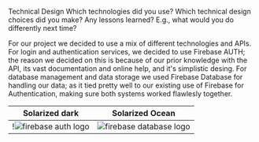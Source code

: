 
Technical Design
Which technologies did you use?
Which technical design choices did you make?
Any lessons learned? E.g., what would you do differently next time?


For our project we decided to use a mix of different technologies and APIs. For login and authentication services, we decided to use Firebase AUTH; the reason we decided on this is because of our prior knowledge with the API, its vast documentation and online help, and it's simplistic desing. For database management and data storage we used Firebase Database for handling our data; as it tied pretty well to our existing use of Firebase for Authentication, making sure both systems worked flawlesly together.

Solarized dark             |  Solarized Ocean
:-------------------------:|:-------------------------:
!![firebase auth logo](https://2.bp.blogspot.com/-2L3KX_48TEQ/XJ0AIfGqG9I/AAAAAAAADew/tiTNwPkS84Y2lPmM8z6IQadB_TRxETHLwCLcBGAs/s1600/Firebase%2BAuthentication%2B%25282-%2BHorizontal%2BLockup%252C%2BLight%2529.png)  |  ![firebase database logo](https://firebase.google.com/images/brand-guidelines/lockup_realtime-database.png)

